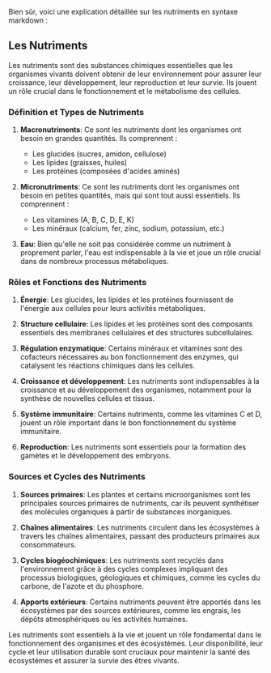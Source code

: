 Bien sûr, voici une explication détaillée sur les nutriments en syntaxe markdown :

## Les Nutriments

Les nutriments sont des substances chimiques essentielles que les organismes vivants doivent obtenir de leur environnement pour assurer leur croissance, leur développement, leur reproduction et leur survie. Ils jouent un rôle crucial dans le fonctionnement et le métabolisme des cellules.

### Définition et Types de Nutriments

1. **Macronutriments**: Ce sont les nutriments dont les organismes ont besoin en grandes quantités. Ils comprennent :
   - Les glucides (sucres, amidon, cellulose)
   - Les lipides (graisses, huiles)
   - Les protéines (composées d'acides aminés)

2. **Micronutriments**: Ce sont les nutriments dont les organismes ont besoin en petites quantités, mais qui sont tout aussi essentiels. Ils comprennent :
   - Les vitamines (A, B, C, D, E, K)
   - Les minéraux (calcium, fer, zinc, sodium, potassium, etc.)

3. **Eau**: Bien qu'elle ne soit pas considérée comme un nutriment à proprement parler, l'eau est indispensable à la vie et joue un rôle crucial dans de nombreux processus métaboliques.

### Rôles et Fonctions des Nutriments

1. **Énergie**: Les glucides, les lipides et les protéines fournissent de l'énergie aux cellules pour leurs activités métaboliques.

2. **Structure cellulaire**: Les lipides et les protéines sont des composants essentiels des membranes cellulaires et des structures subcellulaires.

3. **Régulation enzymatique**: Certains minéraux et vitamines sont des cofacteurs nécessaires au bon fonctionnement des enzymes, qui catalysent les réactions chimiques dans les cellules.

4. **Croissance et développement**: Les nutriments sont indispensables à la croissance et au développement des organismes, notamment pour la synthèse de nouvelles cellules et tissus.

5. **Système immunitaire**: Certains nutriments, comme les vitamines C et D, jouent un rôle important dans le bon fonctionnement du système immunitaire.

6. **Reproduction**: Les nutriments sont essentiels pour la formation des gamètes et le développement des embryons.

### Sources et Cycles des Nutriments

1. **Sources primaires**: Les plantes et certains microorganismes sont les principales sources primaires de nutriments, car ils peuvent synthétiser des molécules organiques à partir de substances inorganiques.

2. **Chaînes alimentaires**: Les nutriments circulent dans les écosystèmes à travers les chaînes alimentaires, passant des producteurs primaires aux consommateurs.

3. **Cycles biogéochimiques**: Les nutriments sont recyclés dans l'environnement grâce à des cycles complexes impliquant des processus biologiques, géologiques et chimiques, comme les cycles du carbone, de l'azote et du phosphore.

4. **Apports extérieurs**: Certains nutriments peuvent être apportés dans les écosystèmes par des sources extérieures, comme les engrais, les dépôts atmosphériques ou les activités humaines.

Les nutriments sont essentiels à la vie et jouent un rôle fondamental dans le fonctionnement des organismes et des écosystèmes. Leur disponibilité, leur cycle et leur utilisation durable sont cruciaux pour maintenir la santé des écosystèmes et assurer la survie des êtres vivants.